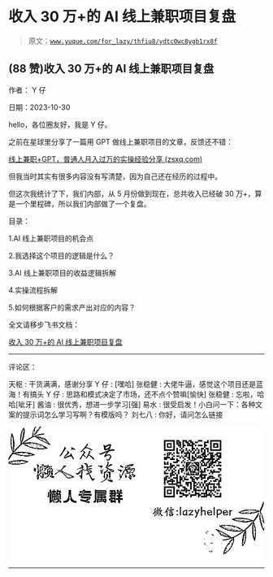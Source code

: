 # 收入 30 万+的 AI 线上兼职项目复盘

> 原文：[`www.yuque.com/for_lazy/thfiu8/ydtc0wc8ygb1rx8f`](https://www.yuque.com/for_lazy/thfiu8/ydtc0wc8ygb1rx8f)

## (88 赞)收入 30 万+的 AI 线上兼职项目复盘

作者： Y 仔

日期：2023-10-30

hello，各位圈友好，我是 Y 仔。

之前在星球里分享了一篇用 GPT 做线上兼职项目的文章，反馈还不错：

[线上兼职+GPT，普通人月入过万的实操经验分享 (](https://articles.zsxq.com/id_2rqgxkhujt54.html)[zsxq.com](http://zsxq.com)[)](https://articles.zsxq.com/id_2rqgxkhujt54.html)

但我当时其实有很多内容没有写清楚，因为自己还在经历的过程中。

但这次我统计了下，我们内部，从 5 月份做到现在，总共收入已经破 30 万+，算是一个里程碑，所以我们内部做了一个复盘。

目录：

1.AI 线上兼职项目的机会点

2.我选择这个项目的逻辑是什么？

3.AI 线上兼职项目的收益逻辑拆解

4.实操流程拆解

5.如何根据客户的需求产出对应的内容？

全文请移步飞书文档：

[收入 30 万+的 AI 线上兼职项目复盘](https://maum12vwcsk.feishu.cn/docx/Tg6vdGqW3oWw4ExVJpMc9DGqnyd?from=from_copylink)

* * *

评论区：

天枢 : 干货满满，感谢分享
Y 仔 : [嘿哈]
张稳健 : 大佬牛逼，感觉这个项目还是蓝海！有搞头
Y 仔 : 思路和模式决定了市场，还不点个赞嘛[愉快]
张稳健 : 忘啦，哈哈[呲牙]
酱油 : 很优秀，想进一步学习[强]
易水 : 很受启发！小白问一下：各种文案的提示词怎么学习写啊？有模版吗？
刘七八 : 你好，请问怎么链接

![](img/1c37d505930596d12a88ab23e11aa07a.png)

* * *